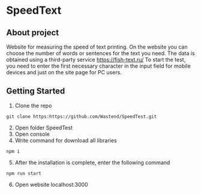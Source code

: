 # SpeedText
## About project
Website for measuring the speed of text printing.
On the website you can choose the number of words or sentences for the text you need.
The data is obtained using a third-party service https://fish-text.ru/
To start the test, you need to enter the first necessary character in the input field for mobile devices and just on the site page for PC users.
## Getting Started
1. Clone the repo
````
git clone https:https://github.com/Wastend/SpeedTest.git
````
2. Open folder SpeedTest
3. Open console
4. Write command for download all libraries
```
npm i
```
5. After the installation is complete, enter the following command
```
npm run start
```
6. Open website localhost:3000
